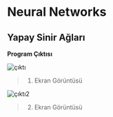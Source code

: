 # Neural Networks
 
## Yapay Sinir Ağları

**Program Çıktısı**

![çıktı](Screenshot.png)

> 1. Ekran Görüntüsü

![çıktı2](Screenshot_2.png)

> 2. Ekran Görüntüsü
